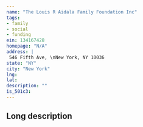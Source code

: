 ```yaml
---
name: "The Louis R Aidala Family Foundation Inc"
tags:
- family
- social
- funding
ein: 134167428
homepage: "N/A"
address: |
 546 Fifth Ave, \nNew York, NY 10036
state: "NY"
city: "New York"
lng: 
lat: 
description: ""
is_501c3: 
---
```


## Long description


